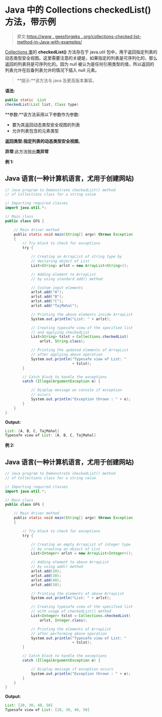# Java 中的 Collections checkedList()方法，带示例

> 原文:[https://www . geesforgeks . org/collections-checked list-method-in-Java-with-examples/](https://www.geeksforgeeks.org/collections-checkedlist-method-in-java-with-examples/)

[Collections 类](https://www.geeksforgeeks.org/collections-class-in-java/)的 **checkedList()** 方法存在于 java.util 包中，用于返回指定列表的动态类型安全视图。这里需要注意的关键是，如果指定的列表是可序列化的，那么返回的列表将是可序列化的。因为 null 被认为是任何引用类型的值，所以返回的列表允许在后备列表允许的情况下插入 null 元素。

> **提示:**该方法与 java 及更高版本兼容。

**语法:**

```java
public static  List
checkedList(List list, Class type)
```

**参数:**该方法采用以下参数作为参数:

*   要为其返回动态类型安全视图的列表
*   允许列表包含的元素类型

**返回类型:**指定列表的动态**类型安全视图**。

**异常**:此方法抛出**类异常**

**例 1:**

## Java 语言(一种计算机语言，尤用于创建网站)

```java
// Java program to Demonstrate checkedList() method
// of Collections class for a string value

// Importing required classes
import java.util.*;

// Main class
public class GFG {

    // Main driver method
    public static void main(String[] argv) throws Exception
    {
        // Try block to check for exceptions
        try {

            // Creating an ArrayList of string type by
            // declaring object of List
            List<String> arlst = new ArrayList<String>();

            // Adding element to ArrayList
            // by using standard add() method

            // Custom input elements
            arlst.add("A");
            arlst.add("B");
            arlst.add("C");
            arlst.add("TajMahal");

            // Printing the above elements inside ArrayList
            System.out.println("List: " + arlst);

            // Creating typesafe view of the specified list
            // and applying checkedList
            List<String> tslst = Collections.checkedList(
                arlst, String.class);

            // Printing the updated elements of ArrayList
            // after applying above operation
            System.out.println("Typesafe view of List: "
                               + tslst);
        }

        // Catch block to handle the exceptions
        catch (IllegalArgumentException e) {

            // Display message on console if exception
            // occurs
            System.out.println("Exception thrown : " + e);
        }
    }
}
```

**Output:** 

```java
List: [A, B, C, TajMahal]
Typesafe view of List: [A, B, C, TajMahal]
```

**例 2:**

## Java 语言(一种计算机语言，尤用于创建网站)

```java
// Java program to Demonstrate checkedList() method
// of Collections class for a string value

// Importing required classes
import java.util.*;

// Main class
public class GFG {

    // Main driver method
    public static void main(String[] argv) throws Exception
    {

        // Try block to check for exceptions
        try {

            // Creating an empty ArrayList of integer type
            // by creating an object of List
            List<Integer> arlst = new ArrayList<Integer>();

            // Adding element to above ArrayList
            // by using add() method
            arlst.add(20);
            arlst.add(30);
            arlst.add(40);
            arlst.add(50);

            // Printing the elements of above ArrayList
            System.out.println("List: " + arlst);

            // Creating typesafe view of the specified list
            // with usage of checkedList() method
            List<Integer> tslst = Collections.checkedList(
                arlst, Integer.class);

            // Printing the elements of ArrayList
            // after performing above operation
            System.out.println("Typesafe view of List: "
                               + tslst);
        }

        // Catch block to handle the exceptions
        catch (IllegalArgumentException e) {

            // Display message if exception occurs
            System.out.println("Exception thrown : " + e);
        }
    }
}
```

**Output:** 

```java
List: [20, 30, 40, 50]
Typesafe view of List: [20, 30, 40, 50]
```